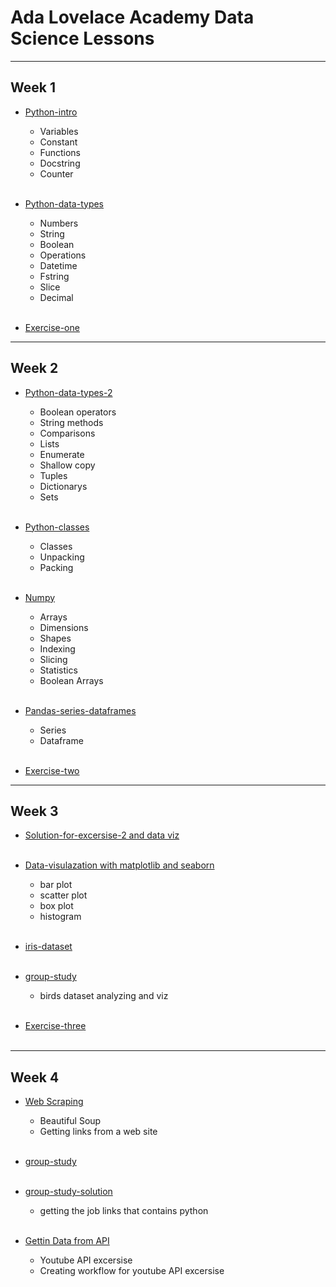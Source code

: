 # Ada Lovelace Academy Data Science Lessons
--------

## Week 1



- [Python-intro](data_science_week_1_1.ipynb)
    - Variables
    - Constant
    - Functions
    - Docstring
    - Counter
     <br/><br/>
    

- [Python-data-types](data_science_week_1_2.ipynb)
    - Numbers
    - String
    - Boolean
    - Operations
    - Datetime
    - Fstring
    - Slice
    - Decimal
     <br/><br/>


- [Exercise-one](/exercise/week-1-exercise.ipynb)

-----------

## Week 2

- [Python-data-types-2](data_science_week_2_1.ipynb)
    - Boolean operators
    - String methods
    - Comparisons
    - Lists
    - Enumerate
    - Shallow copy
    - Tuples
    - Dictionarys
    - Sets
     <br/><br/>


- [Python-classes](data_science_week_2_2.ipynb)
    - Classes
    - Unpacking
    - Packing
     <br/><br/>

- [Numpy](data_science_week_2_3.ipynb)
    - Arrays
    - Dimensions
    - Shapes
    - Indexing
    - Slicing
    - Statistics
    - Boolean Arrays
    <br/><br/>
- [Pandas-series-dataframes](data_science_week_2_4.ipynb)
    - Series
    - Dataframe
    <br/><br/>
- [Exercise-two](/exercise/week-2-exercise.ipynb)

-----------

## Week 3

- [Solution-for-excersise-2 and data viz](data_science_week_3_1.ipynb)
     <br/><br/>


- [Data-visulazation with matplotlib and seaborn](data_science_week_3_2.ipynb)
    - bar plot
    - scatter plot
    - box plot
    - histogram
     <br/><br/>

- [iris-dataset](data_science_week_3_3.ipynb)
    <br/><br/>

- [group-study](data_science_week_3_group_study.ipynb)
    - birds dataset analyzing and viz
    <br/><br/>

- [Exercise-three](/exercise/week-3-exercise.ipynb)
    <br/><br/>
    
-----------

## Week 4

- [Web Scraping](data_science_week_4_1.ipynb)
    - Beautiful Soup
    - Getting links from a web site
     <br/><br/>

- [group-study](data_science_week_4_group_study.ipynb)
    <br/><br/>

- [group-study-solution](/exercise/week-3-exercise.ipynb)
    - getting the job links that contains python
<br/><br/>

- [Gettin Data from API](data_science_week_4_3.ipynb)
    - Youtube API excersise
    - Creating workflow for youtube API excersise
<br/><br/>



